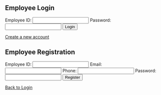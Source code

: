 <!DOCTYPE html>
<html lang="en">
<head>
    <meta charset="UTF-8">
    <title>Login - Almajdouie Accounting</title>
    <link rel="stylesheet" href="style.css">
</head>
<body>
    <h2>Employee Login</h2>
    <form id="loginForm">
        <label>Employee ID:</label>
        <input type="text" id="emp_id" required>
        <label>Password:</label>
        <input type="password" id="password" required>
        <button type="submit">Login</button>
    </form>
    <p id="loginMessage"></p>
    <a href="register.html">Create a new account</a>
    <script src="script.js"></script>
</body>
</html>

<!DOCTYPE html>
<html lang="en">
<head>
    <meta charset="UTF-8">
    <title>Register - Almajdouie Accounting</title>
    <link rel="stylesheet" href="style.css">
</head>
<body>
    <h2>Employee Registration</h2>
    <form id="registerForm">
        <label>Employee ID:</label>
        <input type="text" id="reg_emp_id" required>
        <label>Email:</label>
        <input type="email" id="reg_email" required>
        <label>Phone:</label>
        <input type="text" id="reg_phone" required>
        <label>Password:</label>
        <input type="password" id="reg_password" required>
        <button type="submit">Register</button>
    </form>
    <p id="registerMessage"></p>
    <a href="index.html">Back to Login</a>
    <script src="script.js"></script>
</body>
</html>


<!DOCTYPE html>
<html lang="en">
<head>
    <meta charset="UTF-8">
    <title>Employee List - Almajdouie Accounting</title>
    <link rel="stylesheet" href="style.css">
</head>
<body>
 
